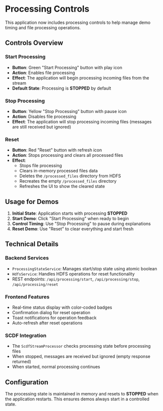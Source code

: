 # Processing Controls

This application now includes processing controls to help manage demo timing and file processing operations.

## Controls Overview

### Start Processing
- **Button**: Green "Start Processing" button with play icon
- **Action**: Enables file processing
- **Effect**: The application will begin processing incoming files from the stream
- **Default State**: Processing is **STOPPED** by default

### Stop Processing
- **Button**: Yellow "Stop Processing" button with pause icon
- **Action**: Disables file processing
- **Effect**: The application will stop processing incoming files (messages are still received but ignored)

### Reset
- **Button**: Red "Reset" button with refresh icon
- **Action**: Stops processing and clears all processed files
- **Effect**: 
  - Stops file processing
  - Clears in-memory processed files data
  - Deletes the `/processed_files` directory from HDFS
  - Recreates the empty `/processed_files` directory
  - Refreshes the UI to show the cleared state

## Usage for Demos

1. **Initial State**: Application starts with processing **STOPPED**
2. **Start Demo**: Click "Start Processing" when ready to begin
3. **Control Timing**: Use "Stop Processing" to pause during explanations
4. **Reset Demo**: Use "Reset" to clear everything and start fresh

## Technical Details

### Backend Services
- `ProcessingStateService`: Manages start/stop state using atomic boolean
- `HdfsService`: Handles HDFS operations for reset functionality
- REST endpoints: `/api/processing/start`, `/api/processing/stop`, `/api/processing/reset`

### Frontend Features
- Real-time status display with color-coded badges
- Confirmation dialog for reset operation
- Toast notifications for operation feedback
- Auto-refresh after reset operations

### SCDF Integration
- The `ScdfStreamProcessor` checks processing state before processing files
- When stopped, messages are received but ignored (empty response returned)
- When started, normal processing continues

## Configuration

The processing state is maintained in memory and resets to **STOPPED** when the application restarts. This ensures demos always start in a controlled state. 